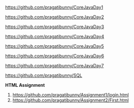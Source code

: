 https://github.com/pragatibunny/CoreJavaDay1

https://github.com/pragatibunny/CoreJavaDay2

https://github.com/pragatibunny/CoreJavaDay3

https://github.com/pragatibunny/CoreJavaDay4

https://github.com/pragatibunny/CoreJavaDay5

https://github.com/pragatibunny/CoreJavaDay6

https://github.com/pragatibunny/CoreJavaDay7

https://github.com/pragatibunny/SQL

**HTML Assignment**
1)   https://github.com/pragatibunny/Assignment1/login.html
2)   https://github.com/pragatibunny/Assignment2/First.html

